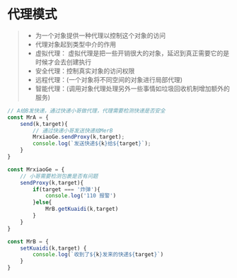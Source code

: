 # 代理模式
> - 为一个对象提供一种代理以控制这个对象的访问
> - 代理对象起到类型中介的作用
> - 虚拟代理： 虚拟代理是把一些开销很大的对象，延迟到真正需要它的是时候才会去创建执行
> - 安全代理：控制真实对象的访问权限
> - 远程代理：(一个对象将不同空间的对象进行局部代理)
> - 智能代理：(调用对象代理处理另外一些事情如垃圾回收机制增加额外的服务)
```js
// A给B发快递，通过快递小哥做代理，代理需要检测快递是否安全
const MrA = {
    send(k,target){
        // 通过快递小哥发送快递给MerB
        MrxiaoGe.sendProxy(k,target);
        console.log(`发送快递${k}给${target}`);
    }
}

const MrxiaoGe = {
    // 小哥需要检测包裹是否有问题
    sendProxy(k,target){
        if(target === '炸弹'){
            console.log('110 报警')
        }else{
            MrB.getKuaidi(k,target)
        }
    }
}

const MrB = {
    setKuaidi(k,target) {
        console.log(`收到了${k}发来的快递${target}`)
    }
}

```